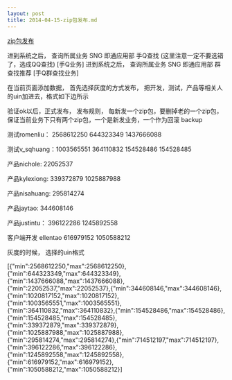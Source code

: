 ```yaml
---
layout: post
title: 2014-04-15-zip包发布.md
---
```


[zip包发布](http://admin.connect.oa.com/index.html)

进到系统之后， 查询所属业务 SNG 即通应用部 手Q查找 (这里注意一定不要选错了，选成QQ查找) [手Q业务]
进到系统之后， 查询所属业务 SNG 即通应用部 群查找推荐 [手Q群查找业务]


在当前页面添加数据， 首先选择灰度的方式发布， 把开发，测试，产品等相关人的uin加进去，格式如下边所示

验证ok以后，正式发布， 发布规则， 每新发一个zip包，要删掉老的一个zip包， 保证当前业务下只有两个zip包，一个是新发业务，一个作为回滚 backup

测试romenliu： 2568612250  644323349  1437666088

测试v_sqhuang：1003565551 364110832  154528486 154528485

产品nichole: 22052537

产品kylexiong: 339372879   1025887988

产品nisahuang: 295814274

产品jaytao: 344608146

产品justintu： 396122286  1245892558

客户端开发 ellentao   616979152  1050588212


灰度的时候， 选择的uin格式

[{"min":2568612250,"max":2568612250},{"min":644323349,"max":644323349},{"min":1437666088,"max":1437666088},{"min":22052537,"max":22052537},{"min":344608146,"max":344608146},{"min":1020817152,"max":1020817152},{"min":1003565551,"max":1003565551},{"min":364110832,"max":364110832},{"min":154528486,"max":154528486},{"min":154528485,"max":154528485},{"min":339372879,"max":339372879},{"min":1025887988,"max":1025887988},{"min":295814274,"max":295814274},{"min":714512197,"max":714512197},{"min":396122286,"max":396122286},{"min":1245892558,"max":1245892558},{"min":616979152,"max":616979152},{"min":1050588212,"max":1050588212}]

